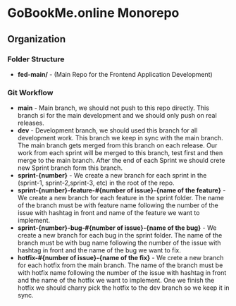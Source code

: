 # GoBookMe.online Monorepo

## Organization

### Folder Structure

-   **fed-main/** - (Main Repo for the Frontend Application Development)

### Git Workflow

-   **main** - Main branch, we should not push to this repo directly. This branch si for the main development and we should only push on real releases.
-   **dev** - Development branch, we should used this branch for all development work. This branch we keep in sync with the main branch. The main branch gets merged from this branch on each release. Our work from each sprint will be merged to this branch, test first and then merge to the main branch. After the end of each Sprint we should crete new Sprint branch form this branch.
-   **sprint-{number}** - We create a new branch for each sprint in the (sprint-1, sprint-2,sprint-3, etc) in the root of the repo.
-   **sprint-{number}-feature-#{number of issue}-{name of the feature}** - We create a new branch for each feature in the sprint folder. The name of the branch must be with feature name following the number of the issue with hashtag in front and name of the feature we want to implement.
-   **sprint-{number}-bug-#{number of issue}-{name of the bug}** - We create a new branch for each bug in the sprint folder. The name of the branch must be with bug name following the number of the issue with hashtag in front and the name of the bug we want to fix.
-   **hotfix-#{number of issue}-{name of the fix}** - We crete a new branch for each hotfix from the main branch. The name of the branch must be with hotfix name following the number of the issue with hashtag in front and the name of the hotfix we want to implement. One we finish the hotfix we should charry pick the hotfix to the dev branch so we keep it in sync.
